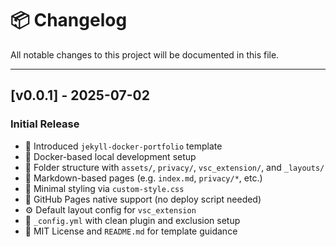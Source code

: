 # 📦 Changelog

All notable changes to this project will be documented in this file.

---

## [v0.0.1] - 2025-07-02
### Initial Release
- 🧰 Introduced `jekyll-docker-portfolio` template
- 🐳 Docker-based local development setup
- 🧱 Folder structure with `assets/`, `privacy/`, `vsc_extension/`, and `_layouts/`
- 📝 Markdown-based pages (e.g. `index.md`, `privacy/*`, etc.)
- 🎨 Minimal styling via `custom-style.css`
- 🚀 GitHub Pages native support (no deploy script needed)
- ⚙️ Default layout config for `vsc_extension`
- 🔧 `_config.yml` with clean plugin and exclusion setup
- 📄 MIT License and `README.md` for template guidance


